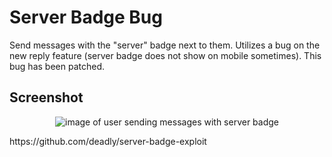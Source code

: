 # Server Badge Bug

Send messages with the "server" badge next to them. Utilizes a bug on the new reply feature (server badge does not show on mobile sometimes). This bug has been patched.

## Screenshot

<p align="center">
    <img src="https://raw.githubusercontent.com/faith/discord-server-badge-exploit/main/screenshot.png" alt="image of user sending messages with server badge">
</p>
https://github.com/deadly/server-badge-exploit
